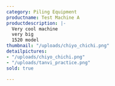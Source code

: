 ```yaml
---
category: Piling Equipment
productname: Test Machine A
productdescription: |-
  Very cool machine
  very big
  1520 model
thumbnail: "/uploads/chiyo_chichi.png"
detailpictures:
- "/uploads/chiyo_chichi.png"
- "/uploads/tanvi_practice.png"
sold: true

---
```

